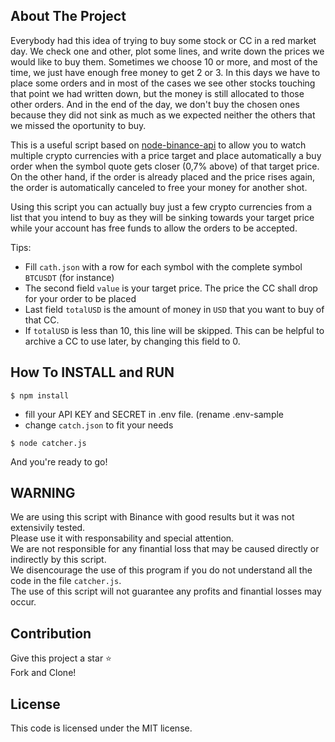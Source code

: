 <!-- ABOUT THE PROJECT -->
## About The Project

Everybody had this idea of trying to buy some stock or CC in a red market day. We check one and other, plot some lines, and write down the prices we would like to buy them. Sometimes we choose 10 or more, and most of the time, we just have enough free money to get 2 or 3. In this days we have to place some orders and in most of the cases we see other stocks touching that point we had written down, but the money is still allocated to those other orders. And in the end of the day, we don't buy the chosen ones because they did not sink as much as we expected neither the others that we missed the oportunity to buy.  

This is a useful script based on [node-binance-api](https://www.npmjs.com/package/node-binance-api) to allow you to watch multiple crypto currencies with a price target and place automatically a buy order when the symbol quote gets closer (0,7% above) of that target price.  
On the other hand, if the order is already placed and the price rises again, the order is automatically canceled to free your money for another shot.  

Using this script you can actually buy just a few crypto currencies from a list that you intend to buy as they will be sinking towards your target price while your account has free funds to allow the orders to be accepted.  

Tips:
* Fill `cath.json` with a row for each symbol with the complete symbol `BTCUSDT` (for instance)  
* The second field `value` is your target price. The price the CC shall drop for your order to be placed  
* Last field `totalUSD` is the amount of money in `USD` that you want to buy of that CC.  
* If `totalUSD` is less than 10, this line will be skipped. This can be helpful to archive a CC to use later, by changing this field to 0.  


## How To INSTALL and RUN
```
$ npm install
```

- fill your API KEY and SECRET in .env file. (rename .env-sample  
- change `catch.json` to fit your needs

```
$ node catcher.js
```

And you're ready to go!


## WARNING
We are using this script with Binance with good results but it was not extensivily tested.  
Please use it with responsability and special attention.  
We are not responsible for any finantial loss that may be caused directly or indirectly by this script.  
We disencourage the use of this program if you do not understand all the code in the file `catcher.js`.  
The use of this script will not guarantee any profits and finantial losses may occur.


## Contribution
Give this project a star ⭐  
Fork and Clone!


## License
This code is licensed under the MIT license.

